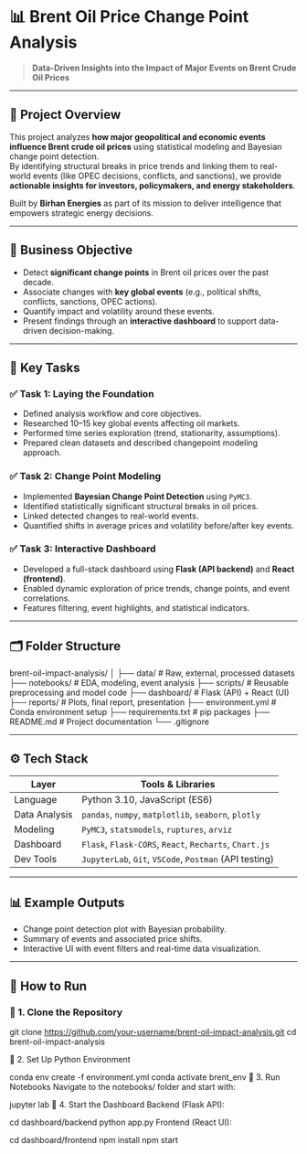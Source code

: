# 📊 Brent Oil Price Change Point Analysis

> **Data-Driven Insights into the Impact of Major Events on Brent Crude Oil Prices**

---

## 📌 Project Overview

This project analyzes **how major geopolitical and economic events influence Brent crude oil prices** using statistical modeling and Bayesian change point detection.  
By identifying structural breaks in price trends and linking them to real-world events (like OPEC decisions, conflicts, and sanctions), we provide **actionable insights for investors, policymakers, and energy stakeholders**.

Built by **Birhan Energies** as part of its mission to deliver intelligence that empowers strategic energy decisions.

---

## 🎯 Business Objective

- Detect **significant change points** in Brent oil prices over the past decade.
- Associate changes with **key global events** (e.g., political shifts, conflicts, sanctions, OPEC actions).
- Quantify impact and volatility around these events.
- Present findings through an **interactive dashboard** to support data-driven decision-making.

---

## 🧠 Key Tasks

### ✅ Task 1: Laying the Foundation

- Defined analysis workflow and core objectives.
- Researched 10–15 key global events affecting oil markets.
- Performed time series exploration (trend, stationarity, assumptions).
- Prepared clean datasets and described changepoint modeling approach.

### ✅ Task 2: Change Point Modeling

- Implemented **Bayesian Change Point Detection** using `PyMC3`.
- Identified statistically significant structural breaks in oil prices.
- Linked detected changes to real-world events.
- Quantified shifts in average prices and volatility before/after key events.

### ✅ Task 3: Interactive Dashboard

- Developed a full-stack dashboard using **Flask (API backend)** and **React (frontend)**.
- Enabled dynamic exploration of price trends, change points, and event correlations.
- Features filtering, event highlights, and statistical indicators.

---

## 🗂️ Folder Structure

brent-oil-impact-analysis/
│
├── data/ # Raw, external, processed datasets
├── notebooks/ # EDA, modeling, event analysis
├── scripts/ # Reusable preprocessing and model code
├── dashboard/ # Flask (API) + React (UI)
├── reports/ # Plots, final report, presentation
├── environment.yml # Conda environment setup
├── requirements.txt # pip packages
├── README.md # Project documentation
└── .gitignore

---

## ⚙️ Tech Stack

| Layer         | Tools & Libraries                                      |
| ------------- | ------------------------------------------------------ |
| Language      | Python 3.10, JavaScript (ES6)                          |
| Data Analysis | `pandas`, `numpy`, `matplotlib`, `seaborn`, `plotly`   |
| Modeling      | `PyMC3`, `statsmodels`, `ruptures`, `arviz`            |
| Dashboard     | `Flask`, `Flask-CORS`, `React`, `Recharts`, `Chart.js` |
| Dev Tools     | `JupyterLab`, `Git`, `VSCode`, `Postman` (API testing) |

---

## 📊 Example Outputs

- Change point detection plot with Bayesian probability.
- Summary of events and associated price shifts.
- Interactive UI with event filters and real-time data visualization.

---

## 🚀 How to Run

### 🔹 1. Clone the Repository

git clone https://github.com/your-username/brent-oil-impact-analysis.git
cd brent-oil-impact-analysis

🔹 2. Set Up Python Environment

conda env create -f environment.yml
conda activate brent_env
🔹 3. Run Notebooks
Navigate to the notebooks/ folder and start with:

jupyter lab
🔹 4. Start the Dashboard
Backend (Flask API):

cd dashboard/backend
python app.py
Frontend (React UI):

cd dashboard/frontend
npm install
npm start
